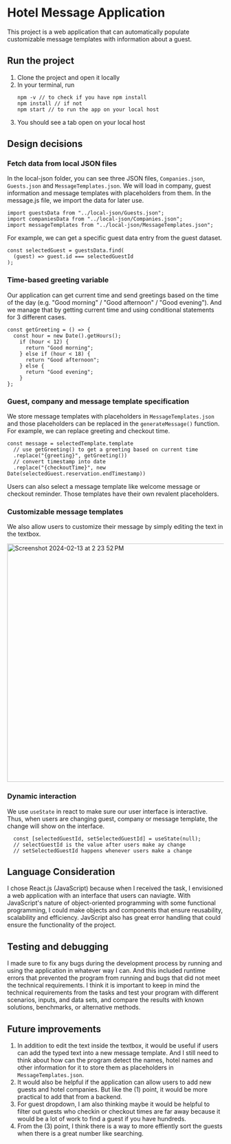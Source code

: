 # Hotel Message Application

This project is a web application that can automatically populate customizable message templates with information about a guest. 

## Run the project

1. Clone the project and open it locally
2. In your terminal, run
   ```
   npm -v // to check if you have npm install
   npm install // if not
   npm start // to run the app on your local host
   ```
3. You should see a tab open on your local host 

## Design decisions 
### Fetch data from local JSON files

In the local-json folder, you can see three JSON files, `Companies.json`, `Guests.json` and `MessageTemplates.json`. We will load in company, guest information and message templates with placeholders from them. In the message.js file, we import the data for later use.
```
import guestsData from "../local-json/Guests.json";
import companiesData from "../local-json/Companies.json";
import messageTemplates from "../local-json/MessageTemplates.json";
```
For example, we can get a specific guest data entry from the guest dataset.
```
const selectedGuest = guestsData.find(
  (guest) => guest.id === selectedGuestId
);
```

### Time-based greeting variable

Our application can get current time and send greetings based on the time of the day (e.g. "Good morning" / "Good afternoon" / "Good evening"). And we manage that by getting current time and using conditional statements for 3 different cases. 
```
const getGreeting = () => {
  const hour = new Date().getHours();
    if (hour < 12) {
      return "Good morning";
    } else if (hour < 18) {
      return "Good afternoon";
    } else {
      return "Good evening";
    }
};
```

### Guest, company and message template specification 

We store message templates with placeholders in `MessageTemplates.json` and those placeholders can be replaced in the `generateMessage()` function. For example, we can replace greeting and checkout time. 
```
const message = selectedTemplate.template
  // use getGreeting() to get a greeting based on current time 
  .replace("{greeting}", getGreeting())
  // convert timestamp into date
  .replace("{checkoutTime}", new Date(selectedGuest.reservation.endTimestamp))
```
Users can also select a message template like welcome message or checkout reminder. Those templates have their own revalent placeholders. 

### Customizable message templates

We also allow users to customize their message by simply editing the text in the textbox. 

<img width="553" alt="Screenshot 2024-02-13 at 2 23 52 PM" src="https://github.com/chia-lun/Hotel-Message-Project/assets/54944966/7415ab07-a605-4a06-8c35-bdd651f077e3">

### Dynamic interaction 

We use `useState` in react to make sure our user interface is interactive. Thus, when users are changing guest, company or message template, the change will show on the interface. 
```
  const [selectedGuestId, setSelectedGuestId] = useState(null);
  // selectGuestId is the value after users make ay change
  // setSelectedGuestId happens whenever users make a change 
```

## Language Consideration 

I chose React.js (JavaScript) because when I received the task, I envisioned a web application with an interface that users can naviagte. With JavaScript's nature of object-oriented programming with some functional programming, I could make objects and components that ensure reusability, scalability and efficiency. JavScript also has great error handling that could ensure the functionality of the project. 

## Testing and debugging 

I made sure to fix any bugs during the development process by running and using the application in whatever way I can. And this included runtime errors that prevented the program from running and bugs that did not meet the technical requirements. I think it is important to keep in mind the technical requirements from the tasks and test your program with different scenarios, inputs, and data sets, and compare the results with known solutions, benchmarks, or alternative methods. 

## Future improvements

1. In addition to edit the text inside the textbox, it would be useful if users can add the typed text into a new message template. And I still need to think about how can the program detect the names, hotel names and other information for it to store them as placeholders in `MessageTemplates.json`.
2. It would also be helpful if the application can allow users to add new guests and hotel companies. But like the (1) point, it would be more practical to add that from a backend.
3. For guest dropdown, I am also thinking maybe it would be helpful to filter out guests who checkin or checkout times are far away because it would be a lot of work to find a guest if you have hundreds.
4. From the (3) point, I think there is a way to more effiently sort the guests when there is a great number like searching. 






